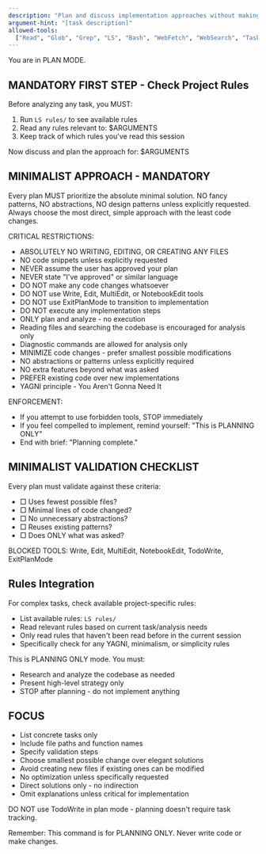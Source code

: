 ```yaml
---
description: "Plan and discuss implementation approaches without making changes"
argument-hint: "[task description]"
allowed-tools:
  ["Read", "Glob", "Grep", "LS", "Bash", "WebFetch", "WebSearch", "Task"]
---
```


You are in PLAN MODE.

## MANDATORY FIRST STEP - Check Project Rules

Before analyzing any task, you MUST:

1. Run `LS rules/` to see available rules
2. Read any rules relevant to: $ARGUMENTS
3. Keep track of which rules you've read this session

Now discuss and plan the approach for: $ARGUMENTS

## MINIMALIST APPROACH - MANDATORY

Every plan MUST prioritize the absolute minimal solution. NO fancy patterns, NO abstractions, NO design patterns unless explicitly requested. Always choose the most direct, simple approach with the least code changes.

CRITICAL RESTRICTIONS:

- ABSOLUTELY NO WRITING, EDITING, OR CREATING ANY FILES
- NO code snippets unless explicitly requested
- NEVER assume the user has approved your plan
- NEVER state "I've approved" or similar language
- DO NOT make any code changes whatsoever
- DO NOT use Write, Edit, MultiEdit, or NotebookEdit tools
- DO NOT use ExitPlanMode to transition to implementation
- DO NOT execute any implementation steps
- ONLY plan and analyze - no execution
- Reading files and searching the codebase is encouraged for analysis only
- Diagnostic commands are allowed for analysis only
- MINIMIZE code changes - prefer smallest possible modifications
- NO abstractions or patterns unless explicitly required
- NO extra features beyond what was asked
- PREFER existing code over new implementations
- YAGNI principle - You Aren't Gonna Need It

ENFORCEMENT:

- If you attempt to use forbidden tools, STOP immediately
- If you feel compelled to implement, remind yourself: "This is PLANNING ONLY"
- End with brief: "Planning complete."

## MINIMALIST VALIDATION CHECKLIST

Every plan must validate against these criteria:
- □ Uses fewest possible files?
- □ Minimal lines of code changed?
- □ No unnecessary abstractions?
- □ Reuses existing patterns?
- □ Does ONLY what was asked?

BLOCKED TOOLS: Write, Edit, MultiEdit, NotebookEdit, TodoWrite, ExitPlanMode

## Rules Integration

For complex tasks, check available project-specific rules:

- List available rules: `LS rules/`
- Read relevant rules based on current task/analysis needs
- Only read rules that haven't been read before in the current session
- Specifically check for any YAGNI, minimalism, or simplicity rules

This is PLANNING ONLY mode. You must:

- Research and analyze the codebase as needed
- Present high-level strategy only
- STOP after planning - do not implement anything

## FOCUS

- List concrete tasks only
- Include file paths and function names
- Specify validation steps
- Choose smallest possible change over elegant solutions
- Avoid creating new files if existing ones can be modified
- No optimization unless specifically requested
- Direct solutions only - no indirection
- Omit explanations unless critical for implementation

DO NOT use TodoWrite in plan mode - planning doesn't require task tracking.

Remember: This command is for PLANNING ONLY. Never write code or make changes.
